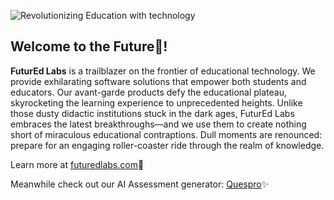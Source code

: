 ![Revolutionizing Education with technology](https://github.com/FuturEd-Labs/.github/assets/62797354/b3ccc967-63d1-49f1-a89b-8f4611d321bf)
## Welcome to the Future🔮!

**FuturEd Labs** is a trailblazer on the frontier of educational technology. We provide exhilarating software solutions that empower both students and educators. Our avant-garde products defy the educational plateau, skyrocketing the learning experience to unprecedented heights.
Unlike those dusty didactic institutions stuck in the dark ages, FuturEd Labs embraces the latest breakthroughs—and we use them to create nothing short of miraculous educational contraptions. Dull moments are renounced: prepare for an engaging roller-coaster ride through the realm of knowledge.

Learn more at [futuredlabs.com](https://futuredlabs.com)🔗

Meanwhile check out our AI Assessment generator: [Quespro](https://quespro.com)✨
